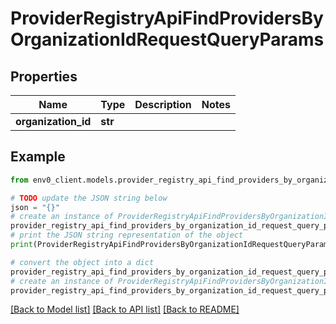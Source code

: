 # ProviderRegistryApiFindProvidersByOrganizationIdRequestQueryParams


## Properties

Name | Type | Description | Notes
------------ | ------------- | ------------- | -------------
**organization_id** | **str** |  | 

## Example

```python
from env0_client.models.provider_registry_api_find_providers_by_organization_id_request_query_params import ProviderRegistryApiFindProvidersByOrganizationIdRequestQueryParams

# TODO update the JSON string below
json = "{}"
# create an instance of ProviderRegistryApiFindProvidersByOrganizationIdRequestQueryParams from a JSON string
provider_registry_api_find_providers_by_organization_id_request_query_params_instance = ProviderRegistryApiFindProvidersByOrganizationIdRequestQueryParams.from_json(json)
# print the JSON string representation of the object
print(ProviderRegistryApiFindProvidersByOrganizationIdRequestQueryParams.to_json())

# convert the object into a dict
provider_registry_api_find_providers_by_organization_id_request_query_params_dict = provider_registry_api_find_providers_by_organization_id_request_query_params_instance.to_dict()
# create an instance of ProviderRegistryApiFindProvidersByOrganizationIdRequestQueryParams from a dict
provider_registry_api_find_providers_by_organization_id_request_query_params_from_dict = ProviderRegistryApiFindProvidersByOrganizationIdRequestQueryParams.from_dict(provider_registry_api_find_providers_by_organization_id_request_query_params_dict)
```
[[Back to Model list]](../README.md#documentation-for-models) [[Back to API list]](../README.md#documentation-for-api-endpoints) [[Back to README]](../README.md)


